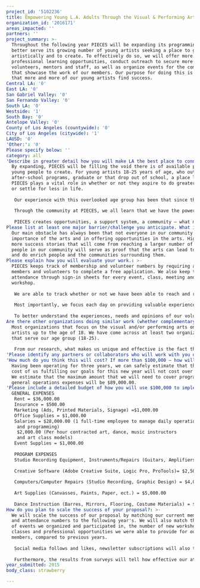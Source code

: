 ```yaml
---
project_id: '5102236'
title: Empowering Young L.A. Adults Through the Visual & Performing Arts
organization_id: '2016171'
areas_impacted: ''
partners: ''
project_summary: >-
  Throughout the following year PIECES will be expanding its programming to
  better serve its growing number of young artists seeking a place to grow
  artistically and to create. To effectively do so, we will offer more
  professional learning opportunities, conduct outreach to secure more
  volunteers, mentors and staff, as well as organize events for the community
  that showcase the work of our members. Our purpose for doing this is to ensure
  that more and more of our young artists find success.
Central LA: '0'
East LA: '0'
San Gabriel Valley: '0'
San Fernando Valley: '0'
South LA: '0'
Westside: '1'
South Bay: '0'
Antelope Valley: '0'
County of Los Angeles (countywide): '0'
City of Los Angeles (citywide): '1'
LAUSD: '0'
'Other:': '0'
Please specify below: ''
category: all
'Describe in greater detail how you will make LA the best place to connect:': >-
  By expanding, PIECES will be filling the void there is of available places for
  young people to create. For young artists 18-25 years of age, who outgrow
  after-school programs, graduate or that drop out of school, a place like
  PIECES plays a vital role in whether or not they aspire to do greater things
  or settle for less in life. 
   
   Our experience with this overlooked age group has been that since they are no longer considered children and therefore lose various types of support, they can truly lose track of their dreams while trying to figure out how to live in their new roles as adults.
   
   Through the community at PIECES, we all learn that we have the power to succeed in what we work hard for, if we continuously are open to learning, and that we have a stronger voice when we unite our creative minds. 
   
   PIECES creates opportunities, a support system, a community – what many of our current members call their second home. We would like to bring what we have to all of the young artists living in the West Los Angeles area and to those who travel from across L.A. County to participate in our programs. We will be providing enriching and fulfilling opportunities with a mission of sparking creativity, success, innovation and union.
Please list at least one major barrier/challenge you anticipate. What is your strategy for overcoming these obstacles?: >-
  Our main obstacle has always been that not everyone in our community sees the
  importance of the arts and in offering opportunities in the arts. Highlighting
  more success stories that will come from reaching a larger number of young
  people in our community will serve as proof that the arts can lead to success
  and do enrich people and the communities surrounding them.
Please explain how you will evaluate your work.: >-
  PIECES keeps track of membership and volunteer numbers by requiring all
  members and volunteers to complete a free application. We also keep track of
  attendance through sign-in sheets for every event, class, meeting and
  workshop. 
   
   We are able to track whether or not we have been able to reach and retain a larger number of young artists and volunteers through the count in application numbers and attendance names. 
   
   Most importantly, we focus each day on providing valuable experiences for the young people that we serve. Records of learning, paid and unpaid professional opportunities are kept to ensure that we are keeping true to our mission.
   
   To better understand the experiences, needs and opinions of our volunteers, guests and members, we will be introducing an anonymous suggestion box and surveys.
Are there other organizations doing similar work (whether complementary or competitive)? What is unique about your proposed approach?: >-
  Most organizations that focus on the visual and/or performing arts only serve
  artists up to the age of 18. We have come across at least two organizations
  that serve our age group (18-25). 
   
   From our research, what makes us unique and effective is the fact that we are able to provide a wide array of professional opportunities (both paid and unpaid), instruction and mentorship; all while promoting our members as artists and not as at-risk youth. It is important to us to have our artists feel like artists and for our community to see them as such. This has helped open the doors to life changing opportunities for our members and has helped build a tight-knit, supportive community and a feeling of pride and achievement among them.
'Please identify any partners or collaborators who will work with you on this project. How much of the $100,000 grant award will each partner receive?': Not applicable.
'How much do you think this will cost? If more than $100,000 – how will you cover the additional costs?': >-
  Having been operating for three years, we can safely estimate that the total
  cost of us fulfilling our goals for this new year will not cost over $100,000.
  We estimate that the maximum amount that we will need to cover programming and
  general operations expenses will be $89,000.00.
'Please include a detailed budget of how you will use $100,000 to implement this project.': |-
  GENERAL EXPENSES
   Rent = $36,000.00 
   Insurance = $500.00
   Marketing (Ads, Printed Materials, Signage) =$1,000.00
   Office Supplies = $1,000.00
   Salaries = $28,000.00 (1 full-time employee to manage daily operations 
    and programming)
    $2,000.00 (Per hour contracted art, dance, music instructors
    and art class models)
   Event Supplies = $1,000.00
   
   PROGRAM EXPENSES
   Studio Recording Equipment, Instruments/Repairs (Guitars, Amplifiers, Keyboards, Drums) = $5,000.00
   
   Creative Software (Adobe Creative Suite, Logic Pro, ProTools)= $2,500.00
   
   Computers/Computer Repairs (Studio Recording, Graphic Design) = $4,000.00
   
   Art Supplies (Canvasses, Paints, Paper, ect.) = $5,000.00
   
   Dance Instruction (Barres, Mirrors, Flooring, Costume Materials) = $3,000.00
How do you plan to scale the success of your proposal?: >-
  We will scale the success of our proposal by matching our current membership
  and attendance numbers to the following year's. We will also match the number
  of events we organized and participated in, the number of new workshops,
  classes and professional opportunities we were able to provide for our
  members, compared to previous years. 
   
   Social media follows and likes, newsletter subscriptions will also tell whether or not we were able to reach more people in our community than before. 
   
   Furthermore, the results from surveys will tell how effective our attempts of reaching and serving our community have been.
year_submitted: 2015
body_class: strawberry

---
```

